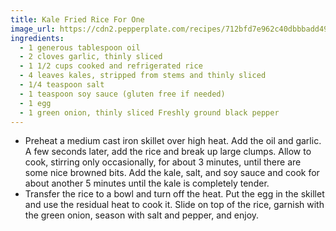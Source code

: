```yaml
---
title: Kale Fried Rice For One
image_url: https://cdn2.pepperplate.com/recipes/712bfd7e962c40dbbbadd495e7739ddb.jpg
ingredients:
  - 1 generous tablespoon oil
  - 2 cloves garlic, thinly sliced
  - 1 1/2 cups cooked and refrigerated rice
  - 4 leaves kales, stripped from stems and thinly sliced
  - 1/4 teaspoon salt
  - 1 teaspoon soy sauce (gluten free if needed)
  - 1 egg
  - 1 green onion, thinly sliced Freshly ground black pepper
---
```


* Preheat a medium cast iron skillet over high heat. Add the oil and garlic. A few seconds later, add the rice and break up large clumps. Allow to cook, stirring only occasionally, for about 3 minutes, until there are some nice browned bits. Add the kale, salt, and soy sauce and cook for about another 5 minutes until the kale is completely tender.
* Transfer the rice to a bowl and turn off the heat. Put the egg in the skillet and use the residual heat to cook it. Slide on top of the rice, garnish with the green onion, season with salt and pepper, and enjoy.
